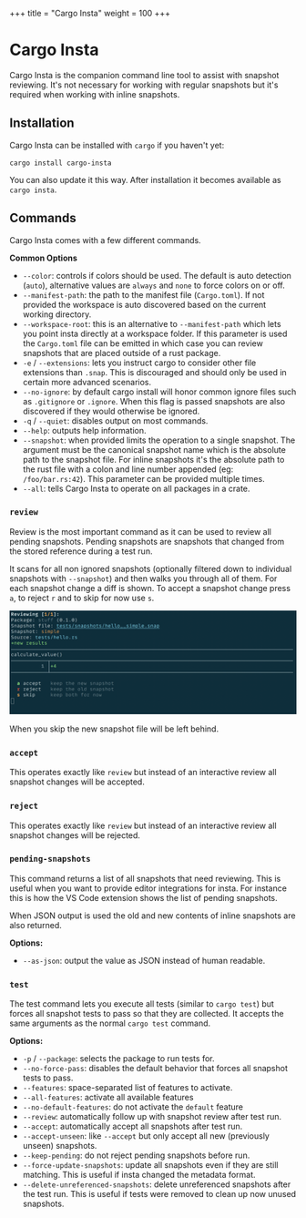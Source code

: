 +++
title = "Cargo Insta"
weight = 100
+++

# Cargo Insta

Cargo Insta is the companion command line tool to assist with snapshot reviewing.
It's not necessary for working with regular snapshots but it's required when
working with inline snapshots.

## Installation

Cargo Insta can be installed with `cargo` if you haven't yet:

```
cargo install cargo-insta
```

You can also update it this way.  After installation it becomes available as `cargo insta`.

## Commands

Cargo Insta comes with a few different commands.

**Common Options**

* `--color`: controls if colors should be used.  The default is auto detection (`auto`),
  alternative values are `always` and `none` to force colors on or off.
* `--manifest-path`: the path to the manifest file (`Cargo.toml`).  If not provided
  the workspace is auto discovered based on the current working directory.
* `--workspace-root`: this is an alternative to `--manifest-path` which lets you
  point insta directly at a workspace folder.  If this parameter is used the
  `Cargo.toml` file can be emitted in which case you can review snapshots that
  are placed outside of a rust package.
* `-e` / `--extensions`: lets you instruct cargo to consider other file extensions
  than `.snap`.  This is discouraged and should only be used in certain more
  advanced scenarios.
* `--no-ignore`: by default cargo install will honor common ignore files such
  as `.gitignore` or `.ignore`.  When this flag is passed snapshots are also
  discovered if they would otherwise be ignored.
* `-q` / `--quiet`: disables output on most commands.
* `--help`: outputs help information.
* `--snapshot`: when provided limits the operation to a single snapshot.  The
  argument must be the canonical snapshot name which is the absolute path to the
  snapshot file.  For inline snapshots it's the absolute path to the rust file
  with a colon and line number appended (eg: `/foo/bar.rs:42`).  This parameter
  can be provided multiple times.
* `--all`: tells Cargo Insta to operate on all packages in a crate.

### `review`

Review is the most important command as it can be used to review all pending
snapshots.  Pending snapshots are snapshots that changed from the stored
reference during a test run.

It scans for all non ignored snapshots (optionally filtered down to individual
snapshots with `--snapshot`) and then walks you through all of them.  For each
snapshot change a diff is shown.  To accept a snapshot change press `a`, to
reject `r` and to skip for now use `s`.

<img src="../review.png" class="snap" alt="screenshot of cargo-insta review">

When you skip the new snapshot file will be left behind.

### `accept`

This operates exactly like `review` but instead of an interactive review
all snapshot changes will be accepted.

### `reject`

This operates exactly like `review` but instead of an interactive review
all snapshot changes will be rejected.

### `pending-snapshots`

This command returns a list of all snapshots that need reviewing.  This is
useful when you want to provide editor integrations for insta.  For instance
this is how the VS Code extension shows the list of pending snapshots.

When JSON output is used the old and new contents of inline snapshots are
also returned.

**Options:**

* `--as-json`: output the value as JSON instead of human readable.

### `test`

The test command lets you execute all tests (similar to `cargo test`) but
forces all snapshot tests to pass so that they are collected.  It accepts
the same arguments as the normal `cargo test` command.

**Options:**

* `-p` / `--package`: selects the package to run tests for.
* `--no-force-pass`: disables the default behavior that forces all snapshot
  tests to pass.
* `--features`: space-separated list of features to activate.
* `--all-features`: activate all available features
* `--no-default-features`: do not activate the `default` feature
* `--review`: automatically follow up with snapshot review after test run.
* `--accept`: automatically accept all snapshots after test run.
* `--accept-unseen`: like `--accept` but only accept all new (previously unseen) snapshots.
* `--keep-pending`: do not reject pending snapshots before run.
* `--force-update-snapshots`: update all snapshots even if they are still matching.  This is useful if insta changed the metadata format.
* `--delete-unreferenced-snapshots`: delete unreferenced snapshots after the test run.
  This is useful if tests were removed to clean up now unused snapshots.